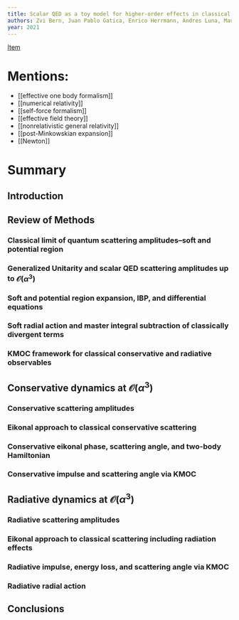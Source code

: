 ```yaml
---
title: Scalar QED as a toy model for higher-order effects in classical gravitational scattering
authors: Zvi Bern, Juan Pablo Gatica, Enrico Herrmann, Andres Luna, Mao Zeng
year: 2021
---
```

[Item](zotero://select/items/@bernScalarQEDToy2021)


# Mentions:
- [[effective one body formalism]]
- [[numerical relativity]]
- [[self-force formalism]]
- [[effective field theory]]
- [[nonrelativistic general relativity]]
- [[post-Minkowskian expansion]]
- [[Newton]]

# Summary



## Introduction
## Review of Methods
### Classical limit of quantum scattering amplitudes–soft and potential region 
### Generalized Unitarity and scalar QED scattering amplitudes up to $\mathcal{O}(\alpha^3)$
### Soft and potential region expansion, IBP, and differential equations 
### Soft radial action and master integral subtraction of classically divergent terms 
### KMOC framework for classical conservative and radiative observables 
## Conservative dynamics at $\mathcal{O}(\alpha^3)$
### Conservative scattering amplitudes 
### Eikonal approach to classical conservative scattering
### Conservative eikonal phase, scattering angle, and two-body Hamiltonian
### Conservative impulse and scattering angle via KMOC 
## Radiative dynamics at $\mathcal{O}(\alpha^3)$
### Radiative scattering amplitudes 
### Eikonal approach to classical scattering including radiation effects 
### Radiative impulse, energy loss, and scattering angle via KMOC 
### Radiative radial action
##  Conclusions
 

